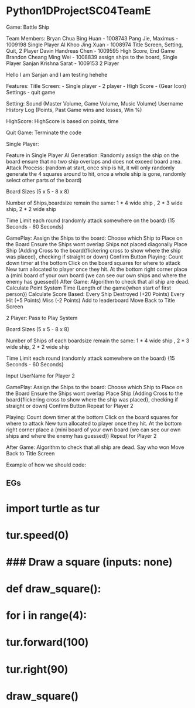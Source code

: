 # Python1DProjectSC04TeamE

Game: Battle Ship

Team Members:
Bryan Chua Bing Huan - 1008743
Pang Jie, Maximus - 1009198 Single Player AI
Khoo Jing Xuan - 1008974 Title Screen, Setting, Quit, 2 Player
Davin Handreas Chen - 1009595 High Score, End Game
Brandon Cheang Ming Wei - 1008839 assign ships to the board, Single Player
Sanjan Krishna Sarat - 1009153 2 Player

Hello I am Sanjan and I am testing hehehe

Features:
Title Screen:
    - Single player
    - 2 player
    - High Score
    - (Gear Icon) Settings
    - quit game

Setting: 
Sound (Master Volume, Game Volume, Music Volume)
Username 
History Log (Points, Past Game wins and losses, Win %)

HighScore:
HighScore is based on points, time

Quit Game:
Terminate the code

Single Player:

Feature in Single Player AI 
Generation: Randomly assign the ship on the board ensure that no two ship overlaps and does not exceed board area.
Attack Process: (random at start, once ship is hit, it will only randomly generate the 4 squares around to hit, once a whole ship is gone, randomly select other parts of the board)

Board Sizes (5 x 5 - 8 x 8)

Number of Ships,boardsize remain the same: 1 * 4 wide ship , 2 * 3 wide ship, 2 * 2 wide ship
 
Time Limit each round (randomly attack somewhere on the board) {15 Seconds - 60 Seconds}

GamePlay:
Assign the Ships to the board:
    Choose which Ship to Place on the Board
    Ensure the Ships wont overlap
    Ships not placed diagonally
    Place Ship (Adding Cross to the board{flickering cross to show where the ship was placed}, checking if straight or down)
    Confirm Button
Playing:
    Count down timer at the bottom
    Click on the board squares for where to attack
    New turn allocated to player once they hit.
    At the bottom right corner place a (mini board of your own board {we can see our own ships and where the enemy has guessed})
After Game: 
    Algorithm to check that all ship are dead.
    Calculate Point System
        Time (Length of the game{when start of first person})
        Calculate Score Based:
            Every Ship Destroyed (+20 Points)
            Every Hit (+5 Points)
            Miss (-2 Points)
    Add to leaderboard
    Move Back to Title Screen

2 Player:
Pass to Play System

Board Sizes (5 x 5 - 8 x 8)

Number of Ships of each boardsize remain the same: 1 * 4 wide ship , 2 * 3 wide ship, 2 * 2 wide ship
 
Time Limit each round (randomly attack somewhere on the board) {15 Seconds - 60 Seconds}

Input UserName for Player 2

GamePlay:
Assign the Ships to the board:
    Choose which Ship to Place on the Board
    Ensure the Ships wont overlap
    Place Ship (Adding Cross to the board{flickering cross to show where the ship was placed}, checking if straight or down)
    Confirm Button
Repeat for Player 2

Playing:
    Count down timer at the bottom
    Click on the board squares for where to attack
    New turn allocated to player once they hit.
    At the bottom right corner place a (mini board of your own board {we can see our own ships and where the enemy has guessed})
Repeat for Player 2

After Game: 
    Algorithm to check that all ship are dead.
    Say who won
    Move Back to Title Screen

Example of how we should code:
## EGs
# import turtle as tur

# tur.speed(0)

# ### Draw a square (inputs: none)
# def draw_square():
#     for i in range(4):
#         tur.forward(100)
#         tur.right(90) 
# draw_square()
##




